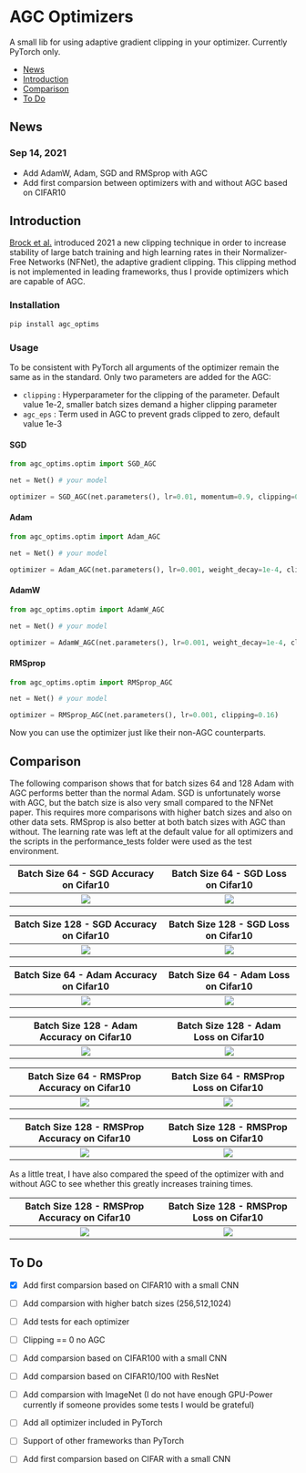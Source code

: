 # AGC Optimizers

A small lib for using adaptive gradient clipping in your optimizer. Currently PyTorch only.

- [News](#news)
- [Introduction](#introduction)
- [Comparison](#comparison)
- [To Do](#todo)

## News

### Sep 14, 2021
* Add AdamW, Adam, SGD and RMSprop with AGC 
* Add first comparsion between optimizers with and without AGC based on CIFAR10

## Introduction

[Brock et al.](https://arxiv.org/pdf/2102.06171.pdf) introduced 2021 a new clipping technique in order to increase stability of large batch training and high learning rates in their Normalizer-Free Networks (NFNet), the adaptive gradient clipping. This clipping method is not implemented in leading frameworks, thus I provide optimizers which are capable of AGC. 

### Installation
```bash
pip install agc_optims
```

### Usage

To be consistent with PyTorch all arguments of the optimizer remain the same as in the standard. Only two parameters are added for the AGC:
* `clipping` : Hyperparameter for the clipping of the parameter. Default value 1e-2, smaller batch sizes demand a higher clipping parameter
* `agc_eps` : Term used in AGC to prevent grads clipped to zero, default value 1e-3

#### SGD
```python
from agc_optims.optim import SGD_AGC

net = Net() # your model

optimizer = SGD_AGC(net.parameters(), lr=0.01, momentum=0.9, clipping=0.16)
```
#### Adam
```python
from agc_optims.optim import Adam_AGC

net = Net() # your model

optimizer = Adam_AGC(net.parameters(), lr=0.001, weight_decay=1e-4, clipping=0.16)
```
#### AdamW
```python
from agc_optims.optim import AdamW_AGC

net = Net() # your model

optimizer = AdamW_AGC(net.parameters(), lr=0.001, weight_decay=1e-4, clipping=0.16)
```
#### RMSprop
```python
from agc_optims.optim import RMSprop_AGC

net = Net() # your model

optimizer = RMSprop_AGC(net.parameters(), lr=0.001, clipping=0.16)
```

Now you can use the optimizer just like their non-AGC counterparts.

## Comparison

The following comparison shows that for batch sizes 64 and 128 Adam with AGC performs better than the normal Adam. SGD is unfortunately worse with AGC, but the batch size is also very small compared to the NFNet paper. This requires more comparisons with higher batch sizes and also on other data sets. RMSprop is also better at both batch sizes with AGC than without. The learning rate was left at the default value for all optimizers and the scripts in the performance_tests folder were used as the test environment. 

Batch Size 64 - SGD Accuracy on Cifar10           |  Batch Size 64 - SGD Loss on Cifar10
:-------------------------:|:-------------------------:
![](performance_tests/cifar10_bs64/acc_sgd.png)  |  ![](performance_tests/cifar10_bs64/loss_sgd.png)

Batch Size 128 - SGD Accuracy on Cifar10           |  Batch Size 128 - SGD Loss on Cifar10
:-------------------------:|:-------------------------:
![](performance_tests/cifar10_bs128/acc_sgd.png)  |  ![](performance_tests/cifar10_bs128/loss_sgd.png)

Batch Size 64 - Adam Accuracy on Cifar10           |  Batch Size 64 - Adam Loss on Cifar10
:-------------------------:|:-------------------------:
![](performance_tests/cifar10_bs64/acc_adam.png)  |  ![](performance_tests/cifar10_bs64/loss_adam.png)

Batch Size 128 - Adam Accuracy on Cifar10           |  Batch Size 128 - Adam Loss on Cifar10
:-------------------------:|:-------------------------:
![](performance_tests/cifar10_bs128/acc_adam.png)  |  ![](performance_tests/cifar10_bs128/loss_adam.png)

Batch Size 64 - RMSProp Accuracy on Cifar10           |  Batch Size 64 - RMSProp Loss on Cifar10
:-------------------------:|:-------------------------:
![](performance_tests/cifar10_bs64/acc_rmsprop.png)  |  ![](performance_tests/cifar10_bs64/loss_rmsprop.png)

Batch Size 128 - RMSProp Accuracy on Cifar10           |  Batch Size 128 - RMSProp Loss on Cifar10
:-------------------------:|:-------------------------:
![](performance_tests/cifar10_bs128/acc_rmsprop.png)  |  ![](performance_tests/cifar10_bs128/loss_rmsprop.png)

As a little treat, I have also compared the speed of the optimizer with and without AGC to see whether this greatly increases training times. 

Batch Size 128 - RMSProp Accuracy on Cifar10           |  Batch Size 128 - RMSProp Loss on Cifar10
:-------------------------:|:-------------------------:
![](performance_tests/cifar10_bs128/time_adam.png)  |  ![](performance_tests/cifar10_bs128/time_sgd.png)

## To Do
- [x] Add first comparsion based on CIFAR10 with a small CNN
- [ ] Add comparsion with higher batch sizes (256,512,1024)
- [ ] Add tests for each optimizer
- [ ] Clipping == 0 no AGC
- [ ] Add comparsion based on CIFAR100 with a small CNN
- [ ] Add comparsion based on CIFAR10/100 with ResNet
- [ ] Add comparsion with ImageNet (I do not have enough GPU-Power currently if someone provides some tests I would be grateful)
- [ ] Add all optimizer included in PyTorch
- [ ] Support of other frameworks than PyTorch
- [ ] Add first comparsion based on CIFAR with a small CNN
  